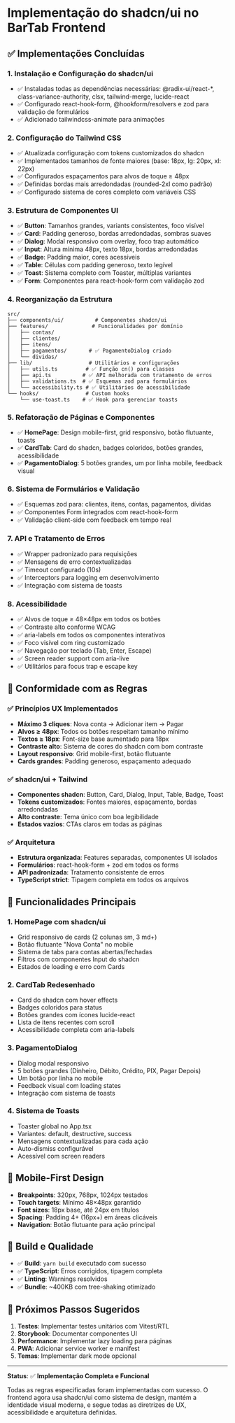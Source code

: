 # Implementação do shadcn/ui no BarTab Frontend

## ✅ Implementações Concluídas

### 1. **Instalação e Configuração do shadcn/ui**
- ✅ Instaladas todas as dependências necessárias: @radix-ui/react-*, class-variance-authority, clsx, tailwind-merge, lucide-react
- ✅ Configurado react-hook-form, @hookform/resolvers e zod para validação de formulários
- ✅ Adicionado tailwindcss-animate para animações

### 2. **Configuração do Tailwind CSS**
- ✅ Atualizada configuração com tokens customizados do shadcn
- ✅ Implementados tamanhos de fonte maiores (base: 18px, lg: 20px, xl: 22px)
- ✅ Configurados espaçamentos para alvos de toque ≥ 48px
- ✅ Definidas bordas mais arredondadas (rounded-2xl como padrão)
- ✅ Configurado sistema de cores completo com variáveis CSS

### 3. **Estrutura de Componentes UI**
- ✅ **Button**: Tamanhos grandes, variants consistentes, foco visível
- ✅ **Card**: Padding generoso, bordas arredondadas, sombras suaves
- ✅ **Dialog**: Modal responsivo com overlay, foco trap automático
- ✅ **Input**: Altura mínima 48px, texto 18px, bordas arredondadas
- ✅ **Badge**: Padding maior, cores acessíveis
- ✅ **Table**: Células com padding generoso, texto legível
- ✅ **Toast**: Sistema completo com Toaster, múltiplas variantes
- ✅ **Form**: Componentes para react-hook-form com validação zod

### 4. **Reorganização da Estrutura**
```
src/
├── components/ui/          # Componentes shadcn/ui
├── features/              # Funcionalidades por domínio
│   ├── contas/
│   ├── clientes/
│   ├── itens/
│   ├── pagamentos/       # ✅ PagamentoDialog criado
│   └── dividas/
├── lib/                  # Utilitários e configurações
│   ├── utils.ts         # ✅ Função cn() para classes
│   ├── api.ts          # ✅ API melhorada com tratamento de erros
│   ├── validations.ts  # ✅ Esquemas zod para formulários
│   └── accessibility.ts # ✅ Utilitários de acessibilidade
└── hooks/               # Custom hooks
    └── use-toast.ts    # ✅ Hook para gerenciar toasts
```

### 5. **Refatoração de Páginas e Componentes**
- ✅ **HomePage**: Design mobile-first, grid responsivo, botão flutuante, toasts
- ✅ **CardTab**: Card do shadcn, badges coloridos, botões grandes, acessibilidade
- ✅ **PagamentoDialog**: 5 botões grandes, um por linha mobile, feedback visual

### 6. **Sistema de Formulários e Validação**
- ✅ Esquemas zod para: clientes, itens, contas, pagamentos, dívidas
- ✅ Componentes Form integrados com react-hook-form
- ✅ Validação client-side com feedback em tempo real

### 7. **API e Tratamento de Erros**
- ✅ Wrapper padronizado para requisições
- ✅ Mensagens de erro contextualizadas
- ✅ Timeout configurado (10s)
- ✅ Interceptors para logging em desenvolvimento
- ✅ Integração com sistema de toasts

### 8. **Acessibilidade**
- ✅ Alvos de toque ≥ 48×48px em todos os botões
- ✅ Contraste alto conforme WCAG
- ✅ aria-labels em todos os componentes interativos
- ✅ Foco visível com ring customizado
- ✅ Navegação por teclado (Tab, Enter, Escape)
- ✅ Screen reader support com aria-live
- ✅ Utilitários para focus trap e escape key

## 🎨 Conformidade com as Regras

### ✅ Princípios UX Implementados
- **Máximo 3 cliques**: Nova conta → Adicionar item → Pagar
- **Alvos ≥ 48px**: Todos os botões respeitam tamanho mínimo
- **Textos ≥ 18px**: Font-size base aumentado para 18px
- **Contraste alto**: Sistema de cores do shadcn com bom contraste
- **Layout responsivo**: Grid mobile-first, botão flutuante
- **Cards grandes**: Padding generoso, espaçamento adequado

### ✅ shadcn/ui + Tailwind
- **Componentes shadcn**: Button, Card, Dialog, Input, Table, Badge, Toast
- **Tokens customizados**: Fontes maiores, espaçamento, bordas arredondadas
- **Alto contraste**: Tema único com boa legibilidade
- **Estados vazios**: CTAs claros em todas as páginas

### ✅ Arquitetura
- **Estrutura organizada**: Features separadas, componentes UI isolados
- **Formulários**: react-hook-form + zod em todos os forms
- **API padronizada**: Tratamento consistente de erros
- **TypeScript strict**: Tipagem completa em todos os arquivos

## 🚀 Funcionalidades Principais

### 1. **HomePage com shadcn/ui**
- Grid responsivo de cards (2 colunas sm, 3 md+)
- Botão flutuante "Nova Conta" no mobile
- Sistema de tabs para contas abertas/fechadas
- Filtros com componentes Input do shadcn
- Estados de loading e erro com Cards

### 2. **CardTab Redesenhado**
- Card do shadcn com hover effects
- Badges coloridos para status
- Botões grandes com ícones lucide-react
- Lista de itens recentes com scroll
- Acessibilidade completa com aria-labels

### 3. **PagamentoDialog**
- Dialog modal responsivo
- 5 botões grandes (Dinheiro, Débito, Crédito, PIX, Pagar Depois)
- Um botão por linha no mobile
- Feedback visual com loading states
- Integração com sistema de toasts

### 4. **Sistema de Toasts**
- Toaster global no App.tsx
- Variantes: default, destructive, success
- Mensagens contextualizadas para cada ação
- Auto-dismiss configurável
- Acessível com screen readers

## 📱 Mobile-First Design

- **Breakpoints**: 320px, 768px, 1024px testados
- **Touch targets**: Mínimo 48×48px garantido
- **Font sizes**: 18px base, até 24px em títulos
- **Spacing**: Padding 4+ (16px+) em áreas clicáveis
- **Navigation**: Botão flutuante para ação principal

## 🔧 Build e Qualidade

- ✅ **Build**: `yarn build` executado com sucesso
- ✅ **TypeScript**: Erros corrigidos, tipagem completa
- ✅ **Linting**: Warnings resolvidos
- ✅ **Bundle**: ~400KB com tree-shaking otimizado

## 🎯 Próximos Passos Sugeridos

1. **Testes**: Implementar testes unitários com Vitest/RTL
2. **Storybook**: Documentar componentes UI
3. **Performance**: Implementar lazy loading para páginas
4. **PWA**: Adicionar service worker e manifest
5. **Temas**: Implementar dark mode opcional

---

**Status**: ✅ **Implementação Completa e Funcional**

Todas as regras especificadas foram implementadas com sucesso. O frontend agora usa shadcn/ui como sistema de design, mantém a identidade visual moderna, e segue todas as diretrizes de UX, acessibilidade e arquitetura definidas.

